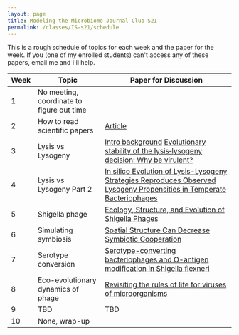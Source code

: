 ```yaml
---
layout: page
title: Modeling the Microbiome Journal Club S21
permalink: /classes/IS-s21/schedule
---
```


This is a rough schedule of topics for each week and the paper for the week.
If you (one of my enrolled students) can't access any of these papers, email me and I'll help.

| Week	| Topic | Paper for Discussion	| 
| ------- |------ | --------------- | 
| 1 | No meeting, coordinate to figure out time | |
| 2 | How to read scientific papers | [Article](https://towardsdatascience.com/how-to-read-scientific-papers-df3afd454179)|
| 3 | Lysis vs Lysogeny | [Intro background](https://www.khanacademy.org/science/biology/biology-of-viruses/virus-biology/a/bacteriophages) [Evolutionary stability of the lysis‐lysogeny decision: Why be virulent?](https://onlinelibrary.wiley.com/doi/full/10.1111/evo.13648) |
| 4 | Lysis vs Lysogeny Part 2 | [In silico Evolution of Lysis-Lysogeny Strategies Reproduces Observed Lysogeny Propensities in Temperate Bacteriophages](https://www.frontiersin.org/articles/10.3389/fmicb.2017.01386/full) 
| 5 |Shigella phage |  [Ecology, Structure, and Evolution of Shigella Phages](https://www.ncbi.nlm.nih.gov/pmc/articles/PMC7670969/) |
| 6 | Simulating symbiosis | [Spatial Structure Can Decrease Symbiotic Cooperation](https://direct.mit.edu/artl/article/24/4/229/2907/Spatial-Structure-Can-Decrease-Symbiotic) |
| 7 | Serotype conversion | [Serotype-converting bacteriophages and O-antigen modification in Shigella flexneri](https://www.sciencedirect.com/science/article/pii/S0966842X99016467) |
| 8 | Eco-evolutionary dynamics of phage | [Revisiting the rules of life for viruses of microorganisms](https://www.nature.com/articles/s41579-021-00530-x) |
| 9 | TBD | TBD |
| 10 | None, wrap-up | |

